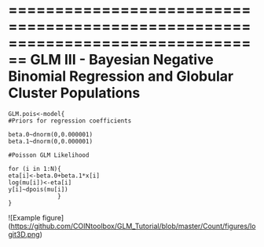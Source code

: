 ================================================================================
GLM III - Bayesian Negative Binomial Regression and Globular Cluster Populations
================================================================================

```
GLM.pois<-model{
#Priors for regression coefficients

beta.0~dnorm(0,0.000001)
beta.1~dnorm(0,0.000001)

#Poisson GLM Likelihood

for (i in 1:N){
eta[i]<-beta.0+beta.1*x[i]
log(mu[i])<-eta[i]
y[i]~dpois(mu[i])
              }
}
```

![Example figure] 
(https://github.com/COINtoolbox/GLM_Tutorial/blob/master/Count/figures/logit3D.png)
